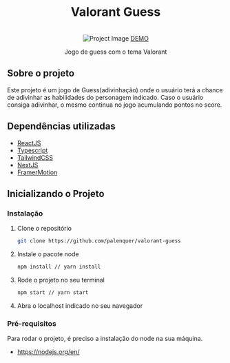 <p align="center">
  <h1 align="center">Valorant Guess</h1>
  
  <p align="center">
    <br />
     
   <img src="https://user-images.githubusercontent.com/72106284/134738207-ee37f740-a8fe-41ff-87de-dcee66764434.png" alt="Project Image">
    <a href="https://valorant-guess.vercel.app">DEMO</a>
  </p>
  <p align="center">Jogo de guess com o tema Valorant</p>
</p>

<h2>Sobre o projeto</h2>

Este projeto é um jogo de Guess(adivinhação) onde o usuário terá a chance de adivinhar as habilidades do personagem indicado. Caso o usuário consiga adivinhar, o mesmo continua no jogo acumulando pontos no score.

<h2>Dependências utilizadas</h2>

* [ReactJS](https://pt-br.reactjs.org)
* [Typescript](https://www.typescriptlang.org)
* [TailwindCSS](https://tailwindcss.com)
* [NextJS](https://nextjs.org)
* [FramerMotion](https://www.framer.com/motion/)

## Inicializando o Projeto

### Instalação

1. Clone o repositório
   ```sh
   git clone https://github.com/palenquer/valorant-guess
   ```
2. Instale o pacote node
   ```sh
   npm install // yarn install
   ```
3. Rode o projeto no seu terminal
    ```sh
   npm start // yarn start
   ```
4. Abra o localhost indicado no seu navegador

### Pré-requisitos

Para rodar o projeto, é preciso a instalação do node na sua máquina.

* https://nodejs.org/en/
